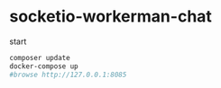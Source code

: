 # socketio-workerman-chat

start  

```bash
composer update
docker-compose up
#browse http://127.0.0.1:8085
```
